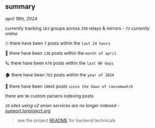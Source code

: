 
## summary
_april 18th, 2024_

currently tracking `163` groups across `299` relays & mirrors - _`73` currently online_

⏲ there have been `7` posts within the `last 24 hours`

🦈 there have been `130` posts within the `month of april`

🪐 there have been `670` posts within the `last 90 days`

🏚 there have been `763` posts within the `year of 2024`

🦕 there have been `10045` posts `since the dawn of ransomwatch`

there are `96` custom parsers indexing posts

_`20` sites using v2 onion services are no longer indexed - [support.torproject.org](https://support.torproject.org/onionservices/v2-deprecation/)_

> see the project [README](https://github.com/joshhighet/ransomwatch#ransomwatch--) for backend technicals
